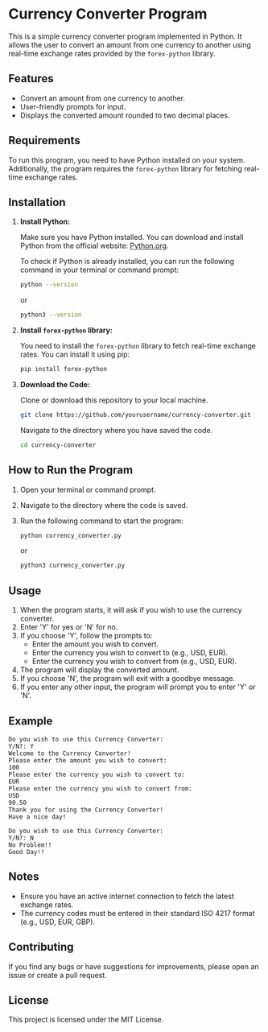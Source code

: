 # Currency Converter Program

This is a simple currency converter program implemented in Python. It allows the user to convert an amount from one currency to another using real-time exchange rates provided by the `forex-python` library.

## Features

- Convert an amount from one currency to another.
- User-friendly prompts for input.
- Displays the converted amount rounded to two decimal places.

## Requirements

To run this program, you need to have Python installed on your system. Additionally, the program requires the `forex-python` library for fetching real-time exchange rates.

## Installation

1. **Install Python:**

   Make sure you have Python installed. You can download and install Python from the official website: [Python.org](https://www.python.org/downloads/).

   To check if Python is already installed, you can run the following command in your terminal or command prompt:

   ```sh
   python --version
   ```

   or

   ```sh
   python3 --version
   ```

2. **Install `forex-python` library:**

   You need to install the `forex-python` library to fetch real-time exchange rates. You can install it using pip:

   ```sh
   pip install forex-python
   ```

3. **Download the Code:**

   Clone or download this repository to your local machine.

   ```sh
   git clone https://github.com/yourusername/currency-converter.git
   ```

   Navigate to the directory where you have saved the code.

   ```sh
   cd currency-converter
   ```

## How to Run the Program

1. Open your terminal or command prompt.
2. Navigate to the directory where the code is saved.
3. Run the following command to start the program:

   ```sh
   python currency_converter.py
   ```

   or

   ```sh
   python3 currency_converter.py
   ```

## Usage

1. When the program starts, it will ask if you wish to use the currency converter.
2. Enter 'Y' for yes or 'N' for no.
3. If you choose 'Y', follow the prompts to:
   - Enter the amount you wish to convert.
   - Enter the currency you wish to convert to (e.g., USD, EUR).
   - Enter the currency you wish to convert from (e.g., USD, EUR).
4. The program will display the converted amount.
5. If you choose 'N', the program will exit with a goodbye message.
6. If you enter any other input, the program will prompt you to enter 'Y' or 'N'.

## Example

```
Do you wish to use this Currency Converter:
Y/N?: Y
Welcome to the Currency Converter!
Please enter the amount you wish to convert:
100
Please enter the currency you wish to convert to:
EUR
Please enter the currency you wish to convert from:
USD
90.50
Thank you for using the Currency Converter!
Have a nice day!

Do you wish to use this Currency Converter:
Y/N?: N
No Problem!!
Good Day!!
```

## Notes

- Ensure you have an active internet connection to fetch the latest exchange rates.
- The currency codes must be entered in their standard ISO 4217 format (e.g., USD, EUR, GBP).

## Contributing

If you find any bugs or have suggestions for improvements, please open an issue or create a pull request.

## License

This project is licensed under the MIT License.
